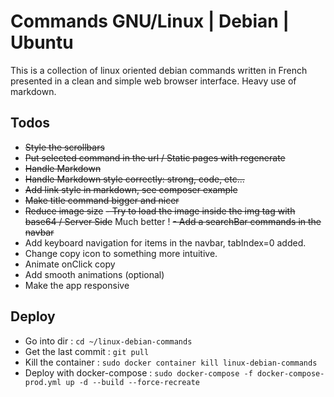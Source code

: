 # Commands GNU/Linux | Debian | Ubuntu

This is a collection of linux oriented debian commands written in French presented in a clean and simple web browser interface. Heavy use of markdown.

## Todos

- ~~Style the scrollbars~~
- ~~Put selected command in the url / Static pages with regenerate~~
- ~~Handle Markdown~~
- ~~Handle Markdown style correctly: strong, code, etc...~~
- ~~Add link style in markdown, see composer example~~
- ~~Make title command bigger and nicer~~
- ~~Reduce image size~~
~~- Try to load the image inside the img tag with base64 / Server Side~~ Much better !
~~- Add a searchBar commands in the navbar~~
- Add keyboard navigation for items in the navbar, tabIndex=0 added.
- Change copy icon to something more intuitive.
- Animate onClick copy
- Add smooth animations (optional)
- Make the app responsive

## Deploy

- Go into dir : `cd ~/linux-debian-commands`
- Get the last commit : `git pull`
- Kill the container : `sudo docker container kill linux-debian-commands`
- Deploy with docker-compose : `sudo docker-compose -f docker-compose-prod.yml up -d --build --force-recreate`
